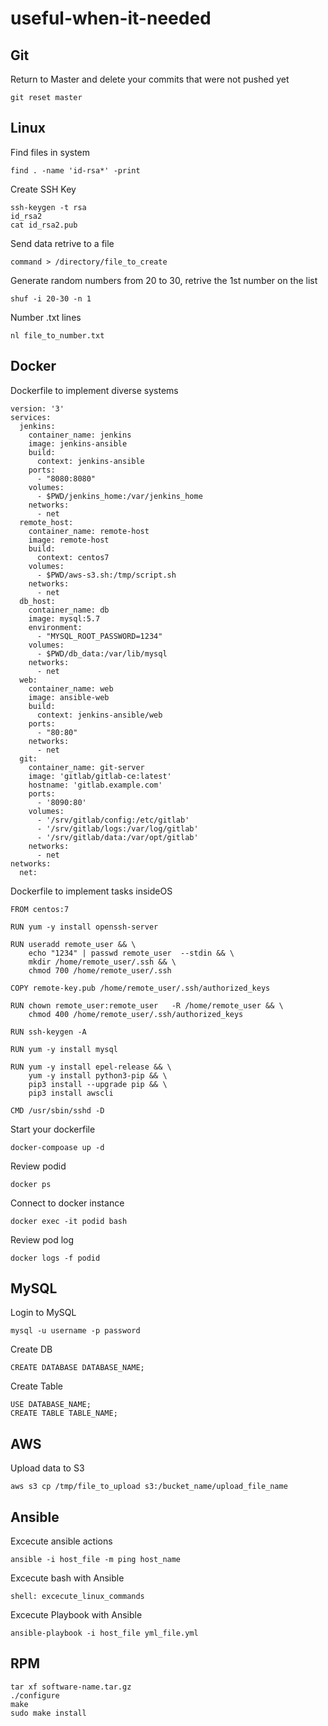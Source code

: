 # useful-when-it-needed

## Git
Return to Master and delete your commits that were not pushed yet
```
git reset master
```
## Linux

Find files in system
```
find . -name 'id-rsa*' -print
```
Create SSH Key
```
ssh-keygen -t rsa
id_rsa2
cat id_rsa2.pub
```
Send data retrive to a file
```
command > /directory/file_to_create
```
Generate random numbers from 20 to 30, retrive the 1st number on the list
```
shuf -i 20-30 -n 1
```
Number .txt lines
```
nl file_to_number.txt
```
## Docker
Dockerfile to implement diverse systems
```
version: '3'
services:
  jenkins:
    container_name: jenkins
    image: jenkins-ansible
    build:
      context: jenkins-ansible     
    ports:
      - "8080:8080"
    volumes:
      - $PWD/jenkins_home:/var/jenkins_home
    networks:
      - net
  remote_host:
    container_name: remote-host
    image: remote-host
    build:
      context: centos7
    volumes:
      - $PWD/aws-s3.sh:/tmp/script.sh
    networks:
      - net
  db_host:
    container_name: db
    image: mysql:5.7
    environment:
      - "MYSQL_ROOT_PASSWORD=1234"
    volumes:
      - $PWD/db_data:/var/lib/mysql
    networks:
      - net
  web:
    container_name: web
    image: ansible-web
    build:
      context: jenkins-ansible/web
    ports:
      - "80:80"
    networks:
      - net
  git:
    container_name: git-server
    image: 'gitlab/gitlab-ce:latest'
    hostname: 'gitlab.example.com'
    ports:
      - '8090:80'
    volumes:
      - '/srv/gitlab/config:/etc/gitlab'
      - '/srv/gitlab/logs:/var/log/gitlab'
      - '/srv/gitlab/data:/var/opt/gitlab'
    networks:
      - net
networks:
  net:
```
Dockerfile to implement tasks insideOS
```
FROM centos:7

RUN yum -y install openssh-server

RUN useradd remote_user && \
    echo "1234" | passwd remote_user  --stdin && \
    mkdir /home/remote_user/.ssh && \
    chmod 700 /home/remote_user/.ssh

COPY remote-key.pub /home/remote_user/.ssh/authorized_keys

RUN chown remote_user:remote_user   -R /home/remote_user && \
    chmod 400 /home/remote_user/.ssh/authorized_keys

RUN ssh-keygen -A

RUN yum -y install mysql

RUN yum -y install epel-release && \
    yum -y install python3-pip && \
    pip3 install --upgrade pip && \
    pip3 install awscli

CMD /usr/sbin/sshd -D
```
Start your dockerfile
```
docker-compoase up -d
```
Review podid
```
docker ps
```
Connect to docker instance
```
docker exec -it podid bash
```
Review pod log 
```
docker logs -f podid
```
## MySQL

Login to MySQL
```
mysql -u username -p password
```
Create DB
```
CREATE DATABASE DATABASE_NAME;
```
Create Table
```
USE DATABASE_NAME;
CREATE TABLE TABLE_NAME;
```
## AWS
Upload data to S3
```
aws s3 cp /tmp/file_to_upload s3:/bucket_name/upload_file_name
```
## Ansible
Excecute ansible actions
```
ansible -i host_file -m ping host_name
```
Excecute bash with Ansible
```
shell: excecute_linux_commands
```
Excecute Playbook with Ansible
```
ansible-playbook -i host_file yml_file.yml
```
## RPM
```
tar xf software-name.tar.gz
./configure
make
sudo make install
```

